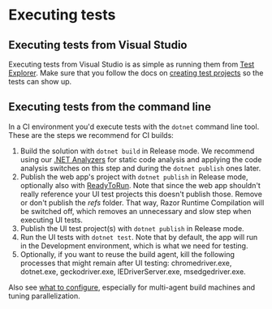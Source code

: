 # Executing tests

## Executing tests from Visual Studio

Executing tests from Visual Studio is as simple as running them from [Test Explorer](https://docs.microsoft.com/en-us/visualstudio/test/run-unit-tests-with-test-explorer?view=vs-2022). Make sure that you follow the docs on [creating test projects](CreatingTests.md) so the tests can show up.

## Executing tests from the command line

In a CI environment you'd execute tests with the `dotnet` command line tool. These are the steps we recommend for CI builds:

1. Build the solution with `dotnet build` in Release mode. We recommend using our [.NET Analyzers](https://github.com/Lombiq/.NET-Analyzers) for static code analysis and applying the code analysis switches on this step and during the `dotnet publish` ones later.
2. Publish the web app's project with `dotnet publish` in Release mode, optionally also with [ReadyToRun](https://docs.microsoft.com/en-us/dotnet/core/deploying/ready-to-run). Note that since the web app shouldn't really reference your UI test projects this doesn't publish those. Remove or don't publish the _refs_ folder. That way, Razor Runtime Compilation will be switched off, which removes an unnecessary and slow step when executing UI tests.
3. Publish the UI test project(s) with `dotnet publish` in Release mode.
4. Run the UI tests with `dotnet test`. Note that by default, the app will run in the Development environment, which is what we need for testing.
5. Optionally, if you want to reuse the build agent, kill the following processes that might remain after UI testing: chromedriver.exe, dotnet.exe, geckodriver.exe, IEDriverServer.exe, msedgedriver.exe.

Also see [what to configure](Configuration.md), especially for multi-agent build machines and tuning parallelization.
